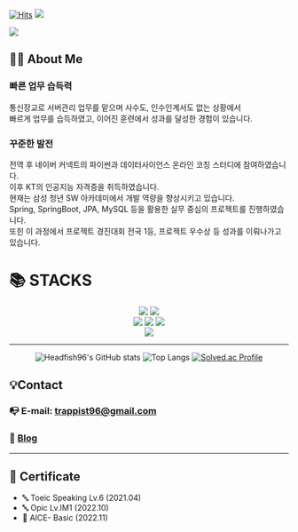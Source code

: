 [![Hits](https://hits.seeyoufarm.com/api/count/incr/badge.svg?url=https%3A%2F%2Fgithub.com%2FHeadfish96%2Fhit-counter&count_bg=%2379C83D&title_bg=%23555555&icon=&icon_color=%23E7E7E7&title=hits&edge_flat=false)](https://github.com/Headfish96)
<image src="https://img.shields.io/github/followers/Headfish96?style=social">

<img src="https://capsule-render.vercel.app/api?type=wave&color=auto&height=300&section=header&text=HaYoung%20Git&fontSize=90" />

## 👩‍💻 About Me
### 빠른 업무 습득력
통신장교로 서버관리 업무를 맡으며 사수도, 인수인계서도 없는 상황에서</br>
빠르게 업무를 습득하였고, 이어진 훈련에서 성과를 달성한 경험이 있습니다.

### 꾸준한 발전
전역 후 네이버 커넥트의 파이썬과 데이터사이언스 온라인 코칭 스터디에 참여하였습니다.</br>
이후 KT의 인공지능 자격증을 취득하였습니다.</br>
현재는 삼성 청년 SW 아카데미에서 개발 역량을 향상시키고 있습니다.</br>
Spring, SpringBoot, JPA, MySQL 등을 활용한 실무 중심의 프로젝트를 진행하였습니다.</br>
또힌 이 과정에서 프로젝트 경진대회 전국 1등, 프로젝트 우수상 등 성과를 이뤄나가고 있습니다.</br>

<h1>📚 STACKS</h1></div>

<div align=center> 
  <img src="https://img.shields.io/badge/java-007396?style=for-the-badge&logo=java&logoColor=white">
  <img src="https://img.shields.io/badge/python-3776AB?style=for-the-badge&logo=python&logoColor=white">
  <br>
  
  <img src="https://img.shields.io/badge/github-181717?style=for-the-badge&logo=github&logoColor=white">
  <img src="https://img.shields.io/badge/git-F05032?style=for-the-badge&logo=git&logoColor=white">
  <img src="https://img.shields.io/badge/firebase-FFCA28?style=for-the-badge&logo=firebase&logoColor=white">
  <br>
  
  <img src="https://img.shields.io/badge/amazonaws-232F3E?style=for-the-badge&logo=amazonaws&logoColor=white">
  <br>
</div>

---
<div align="center">
  
![Headfish96's GitHub stats](https://github-readme-stats.vercel.app/api?username=Headfish96&show_icons=true&theme=tokyonight)
![Top Langs](https://github-readme-stats.vercel.app/api/top-langs/?username=Headfish96&layout=compact&theme=tokyonight)
[![Solved.ac Profile](http://mazassumnida.wtf/api/v2/generate_badge?boj=trappist96)](https://solved.ac/trappist96/)
  
</div>

## 💡Contact

### 📭 E-mail: trappist96@gmail.com
### 📝 [Blog](https://coder-angrybird.tistory.com)

---

## 📑 Certificate

- 🔤 Toeic Speaking Lv.6 (2021.04)
- 🔤 Opic Lv.IM1 (2022.10)
- 📑 AICE- Basic (2022.11)
